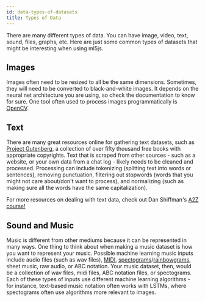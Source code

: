 ```yaml
---
id: data-types-of-datasets
title: Types of Data
---
```


There are many different types of data. You can have image, video, text, sound, files, graphs, etc. Here are just some common types of datasets that might be interesting when using ml5js.

## Images

Images often need to be resized to all be the same dimensions. Sometimes, they will need to be converted to black-and-white images. It depends on the neural net architecture you are using, so check the documentation to know for sure. One tool often used to process images programmatically is [OpenCV](http://opencv-python-tutroals.readthedocs.io/en/latest/py_tutorials/py_tutorials.html).  

## Text

There are many great resources online for gathering text datasets, such as [Project Gutenberg](https://www.gutenberg.org/), a collection of over fifty thousand free books with appropriate copyrights. Text that is scraped from other sources - such as a website, or your own data from a chat log - likely needs to be cleaned and processed. Processing can include tokenizing (splitting
text into words or sentences), removing punctuation, filtering out stopwords (words that you might not care about/don't want to process), and normalizing (such as making sure all the words have the same capitalization).

For more resources on dealing with text data, check out Dan Shiffman's [A2Z course!](http://shiffman.net/a2z/intro/)

## Sound and Music

Music is different from other mediums because it can be represented in many ways. One thing to think about when making a music dataset is how you want to represent your music. Possible machine learning music inputs include audio files (such as wav files), [MIDI](https://en.wikipedia.org/wiki/MIDI), [spectograms](https://en.wikipedia.org/wiki/Spectrogram)/[rainbowgrams](https://magenta.tensorflow.org/nsynth), sheet music, raw audio, or ABC notation. Your music dataset, then, would be a collection of wav files, midi files, ABC notation files, or spectograms. Each of these types of inputs use different machine learning algorithms - for instance, text-based music notation often works with LSTMs, where spectograms often use algorithms more relevant to images.